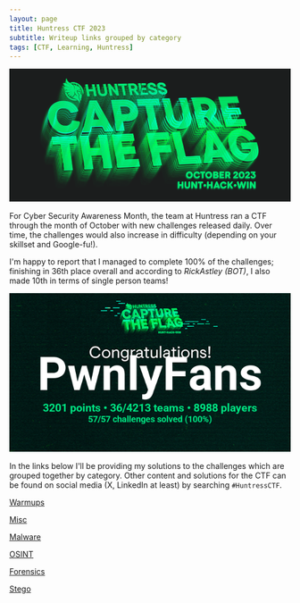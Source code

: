 ```yaml
---
layout: page
title: Huntress CTF 2023
subtitle: Writeup links grouped by category
tags: [CTF, Learning, Huntress]
---
```


![huntress_ctf](/assets/img/huntress_ctf23/huntress_main.png)

For Cyber Security Awareness Month, the team at Huntress ran a CTF through the month of October with new challenges released daily. Over time, the challenges would also increase in difficulty (depending on your skillset and Google-fu!).

I'm happy to report that I managed to complete 100% of the challenges; finishing in 36th place overall and according to _RickAstley (BOT)_, I also made 10th in terms of single person teams!

![huntress_ctf](/assets/img/huntress_ctf23/completion_cert.png)

In the links below I'll be providing my solutions to the challenges which are grouped together by category. Other content and solutions for the CTF can be found on social media (X, LinkedIn at least) by searching `#HuntressCTF`.

[Warmups](assets/writeups/huntress23_warmup.md)

[Misc](assets/writeups/huntress23_misc.md)

[Malware](assets/writeups/huntress23_malware.md)

[OSINT](assets/writeups/huntress23_osint.md)

[Forensics](assets/writeups/huntress23_forensic.md)

[Stego](assets/writeups/huntress23_stego.md)
